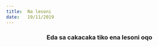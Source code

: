 ```yaml
---
title:  Na lesoni
date:   19/11/2019
---
```


### <center>Eda sa cakacaka tiko ena lesoni oqo</center>